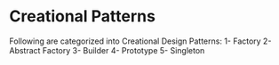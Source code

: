 # Creational Patterns

Following are categorized into Creational Design Patterns:
1- Factory
2- Abstract Factory
3- Builder
4- Prototype
5- Singleton